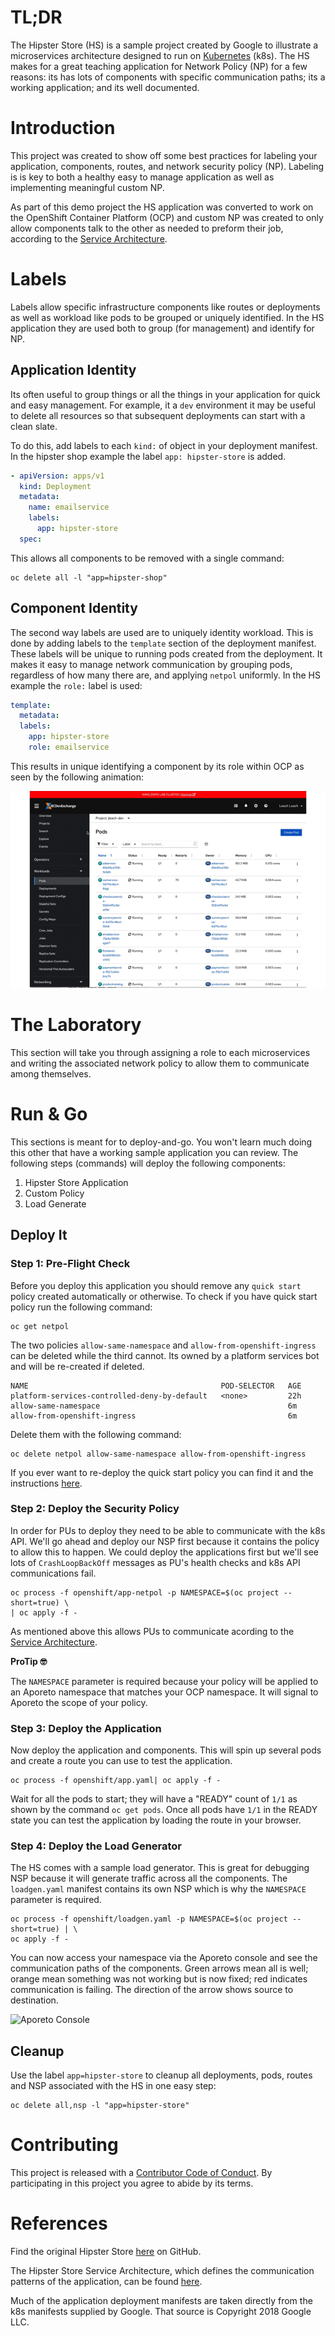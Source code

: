 # TL;DR

The Hipster Store (HS) is a sample project created by Google to illustrate a microservices architecture designed to run on [Kubernetes](Kubernetes.io) (k8s). The HS makes for a great teaching application for Network Policy (NP) for a few reasons: its has lots of components with specific communication paths; its a working application; and its well documented.

# Introduction

This project was created to show off some best practices for labeling your application, components, routes, and network security policy (NP). Labeling is is key to both a healthy easy to manage application as well as implementing meaningful custom NP.

As part of this demo project the HS application was converted to work on the OpenShift Container Platform (OCP) and custom NP was created to only allow components talk to the other as needed to preform their job, according to the [Service Architecture](https://github.com/GoogleCloudPlatform/microservices-demo#service-architecture). 

# Labels

Labels allow specific infrastructure components like routes or deployments as well as workload like pods to be grouped or uniquely identified. In the HS application they are used both to group (for management) and identify for NP.

## Application Identity

Its often useful to group things or all the things in your application for quick and easy management. For example, it a `dev` environment it may be useful to delete all resources so that subsequent deployments can start with a clean slate.

To do this, add labels to each `kind:` of object in your deployment manifest. In the hipster shop example the label `app: hipster-store` is added.

```yaml
- apiVersion: apps/v1
  kind: Deployment
  metadata:
    name: emailservice
    labels:
      app: hipster-store
  spec:
```

This allows all components to be removed with a single command:

```console
oc delete all -l "app=hipster-shop"
```

## Component Identity

The second way labels are used are to uniquely identity workload. This is done by adding labels to the `template` section of the deployment manifest. These labels will be unique to running pods created from the deployment. It makes it easy to manage network communication by grouping pods, regardless of how many there are, and applying `netpol` uniformly. In the HS example the `role:` label is used:

```yaml
template:
  metadata:
  labels:
    app: hipster-store
    role: emailservice
```

This results in unique identifying a component by its role within OCP as seen by the following animation:

![Filter by Role](./images/filter-by-role.gif)


# The Laboratory

This section will take you through assigning a role to each microservices and writing the associated network policy to allow them to communicate among themselves.





























# Run & Go

This sections is meant for to deploy-and-go. You won't learn much doing this other that have a working sample application you can review. The following steps (commands) will deploy the following components:

1. Hipster Store Application
2. Custom Policy
3. Load Generate

## Deploy It

### Step 1: Pre-Flight Check

Before you deploy this application you should remove any `quick start` policy created automatically or otherwise. To check if you have quick start policy run the following command:

```console
oc get netpol
```

The two policies `allow-same-namespace` and `allow-from-openshift-ingress` can be deleted while the third cannot. Its owned by a platform services bot and will be re-created if deleted. 

```console
NAME                                           POD-SELECTOR   AGE
platform-services-controlled-deny-by-default   <none>         22h
allow-same-namespace                                          6m
allow-from-openshift-ingress                                  6m
```

Delete them with the following command:

```console
oc delete netpol allow-same-namespace allow-from-openshift-ingress
```

If you ever want to re-deploy the quick start policy you can find it and the instructions [here](https://github.com/bcgov/how-to-workshops/tree/master/labs/netpol-quickstart).















### Step 2: Deploy the Security Policy

In order for PUs to deploy they need to be able to communicate with the k8s API. We'll go ahead and deploy our NSP first because it contains the policy to allow this to happen. We could deploy the applications first but we'll see lots of `CrashLoopBackOff` messages as PU's health checks and k8s API communications fail.

```console
oc process -f openshift/app-netpol -p NAMESPACE=$(oc project --short=true) \
| oc apply -f -
```

As mentioned above this allows PUs to communicate acording to the [Service Architecture](https://github.com/GoogleCloudPlatform/microservices-demo#service-architecture).


**ProTip 🤓**

The `NAMESPACE` parameter is required because your policy will be applied to an Aporeto namespace that matches your OCP namespace. It will signal to Aporeto the scope of your policy.

### Step 3: Deploy the Application

Now deploy the application and components. This will spin up several pods and create a route you can use to test the application.

```console
oc process -f openshift/app.yaml| oc apply -f -
```

Wait for all the pods to start; they will have a "READY" count of `1/1` as shown by the command `oc get pods`. Once all pods have `1/1` in the READY state you can test the application by loading the route in your browser.

### Step 4: Deploy the Load Generator

The HS comes with a sample load generator. This is great for debugging NSP because it will generate traffic across all the components. The `loadgen.yaml` manifest contains its own NSP which is why the `NAMESPACE` parameter is required.

```console
oc process -f openshift/loadgen.yaml -p NAMESPACE=$(oc project --short=true) | \
oc apply -f -
```

You can now access your namespace via the Aporeto console and see the communication paths of the components. Green arrows mean all is well; orange mean something was not working but is now fixed; red indicates communication is failing. The direction of the arrow shows source to destination.

![Aporeto Console](./images/all-comms-ok.png)

## Cleanup

Use the label `app=hipster-store` to cleanup all deployments, pods, routes and NSP associated with the HS in one easy step:

```console
oc delete all,nsp -l "app=hipster-store"
```

# Contributing

This project is released with a [Contributor Code of Conduct](CODE_OF_CONDUCT.md). By participating in this project you agree to abide by its terms.

# References

Find the original Hipster Store [here](https://github.com/GoogleCloudPlatform/microservices-demo) on GitHub.

The Hipster Store Service Architecture, which defines the communication patterns of the application, can be found [here](https://github.com/GoogleCloudPlatform/microservices-demo#service-architecture).

Much of the application deployment manifests are taken directly from the k8s manifests supplied by Google. That source is Copyright 2018 Google LLC.
